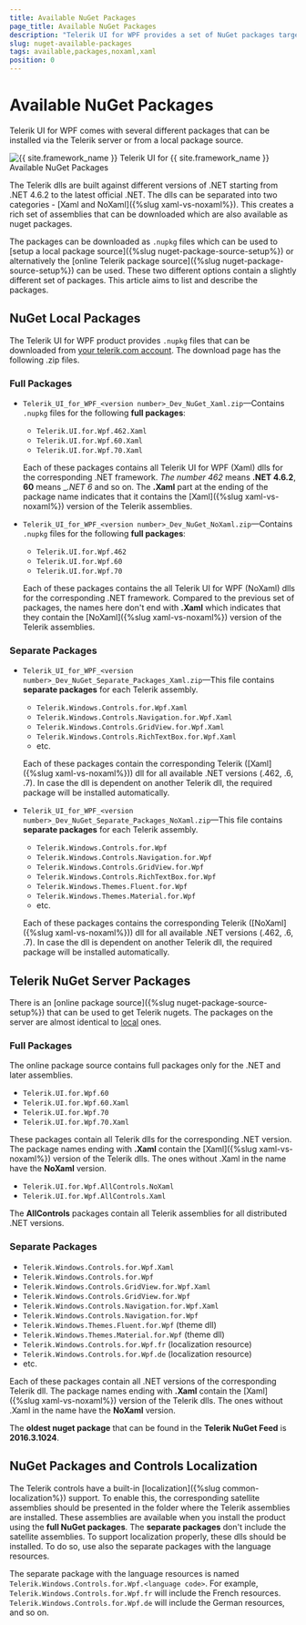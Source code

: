 ```yaml
---
title: Available NuGet Packages
page_title: Available NuGet Packages
description: "Telerik UI for WPF provides a set of NuGet packages targeting different .NET versions."
slug: nuget-available-packages
tags: available,packages,noxaml,xaml
position: 0
---
```


# Available NuGet Packages

Telerik UI for WPF comes with several different packages that can be installed via the Telerik server or from a local package source.

![{{ site.framework_name }} Telerik UI for {{ site.framework_name }} Available NuGet Packages](images/nuget-available-packages-0.png)

The Telerik dlls are built against different versions of .NET starting from .NET 4.6.2 to the latest official .NET. The dlls can be separated into two categories - [Xaml and NoXaml]({%slug xaml-vs-noxaml%}). This creates a rich set of assemblies that can be downloaded which are also available as nuget packages. 

The packages can be downloaded as `.nupkg` files which can be used to [setup a local package source]({%slug nuget-package-source-setup%}) or alternatively the [online Telerik package source]({%slug nuget-package-source-setup%}) can be used. These two different options contain a slightly different set of packages. This article aims to list and describe the packages.

## NuGet Local Packages

The Telerik UI for WPF product provides `.nupkg` files that can be downloaded from [your telerik.com account](https://www.telerik.com/account/product-download?product=RCWPF). The download page has the following .zip files.

### Full Packages

* `Telerik_UI_for_WPF_<version number>_Dev_NuGet_Xaml.zip`&mdash;Contains `.nupkg` files for the following __full packages__:
	* `Telerik.UI.for.Wpf.462.Xaml`
	* `Telerik.UI.for.Wpf.60.Xaml`
	* `Telerik.UI.for.Wpf.70.Xaml`

	Each of these packages contains all Telerik UI for WPF (Xaml) dlls for the corresponding .NET framework. _The number _462__ means __.NET 4.6.2__, __60__ means __.NET 6_ and so on. The __.Xaml__ part at the ending of the package name indicates that it contains the [Xaml]({%slug xaml-vs-noxaml%}) version of the Telerik assemblies.
	
* `Telerik_UI_for_WPF_<version number>_Dev_NuGet_NoXaml.zip`&mdash;Contains `.nupkg` files for the following __full packages__:	
	* `Telerik.UI.for.Wpf.462`	
	* `Telerik.UI.for.Wpf.60`
	* `Telerik.UI.for.Wpf.70`
	
	Each of these packages contains the all Telerik UI for WPF (NoXaml) dlls for the corresponding .NET framework. Compared to the previous set of packages, the names here don't end with __.Xaml__ which indicates that they contain the [NoXaml]({%slug xaml-vs-noxaml%}) version of the Telerik assemblies.
	
### Separate Packages

* `Telerik_UI_for_WPF_<version number>_Dev_NuGet_Separate_Packages_Xaml.zip`&mdash;This file contains __separate packages__ for each Telerik assembly.
	* `Telerik.Windows.Controls.for.Wpf.Xaml`
	* `Telerik.Windows.Controls.Navigation.for.Wpf.Xaml`
	* `Telerik.Windows.Controls.GridView.for.Wpf.Xaml`
	* `Telerik.Windows.Controls.RichTextBox.for.Wpf.Xaml`
	* etc.
	
	Each of these packages contain the corresponding Telerik ([Xaml]({%slug xaml-vs-noxaml%})) dll for all available .NET versions (.462, .6, .7). In case the dll is dependent on another Telerik dll, the required package will be installed automatically.
	
* `Telerik_UI_for_WPF_<version number>_Dev_NuGet_Separate_Packages_NoXaml.zip`&mdash;This file contains __separate packages__ for each Telerik assembly.
	* `Telerik.Windows.Controls.for.Wpf`
	* `Telerik.Windows.Controls.Navigation.for.Wpf`
	* `Telerik.Windows.Controls.GridView.for.Wpf`
	* `Telerik.Windows.Controls.RichTextBox.for.Wpf`
	* `Telerik.Windows.Themes.Fluent.for.Wpf`
	* `Telerik.Windows.Themes.Material.for.Wpf`
	* etc.
	
	Each of these packages contains the corresponding Telerik ([NoXaml]({%slug xaml-vs-noxaml%})) dll for all available .NET versions (.462, .6, .7). In case the dll is dependent on another Telerik dll, the required package will be installed automatically.	
	
## Telerik NuGet Server Packages

There is an [online package source]({%slug nuget-package-source-setup%}) that can be used to get Telerik nugets. The packages on the server are almost identical to [local](#nuget-local-package-files) ones. 

### Full Packages

The online package source contains full packages only for the .NET and later assemblies.

* `Telerik.UI.for.Wpf.60`
* `Telerik.UI.for.Wpf.60.Xaml`
* `Telerik.UI.for.Wpf.70`
* `Telerik.UI.for.Wpf.70.Xaml`

These packages contain all Telerik dlls for the corresponding .NET version. The package names ending with __.Xaml__ contain the [Xaml]({%slug xaml-vs-noxaml%}) version of the Telerik dlls. The ones without .Xaml in the name have the __NoXaml__ version.

* `Telerik.UI.for.Wpf.AllControls.NoXaml`
* `Telerik.UI.for.Wpf.AllControls.Xaml`

The __AllControls__ packages contain all Telerik assemblies for all distributed .NET versions.

### Separate Packages

* `Telerik.Windows.Controls.for.Wpf.Xaml`
* `Telerik.Windows.Controls.for.Wpf`
* `Telerik.Windows.Controls.GridView.for.Wpf.Xaml`
* `Telerik.Windows.Controls.GridView.for.Wpf`
* `Telerik.Windows.Controls.Navigation.for.Wpf.Xaml`
* `Telerik.Windows.Controls.Navigation.for.Wpf`
* `Telerik.Windows.Themes.Fluent.for.Wpf` (theme dll)
* `Telerik.Windows.Themes.Material.for.Wpf` (theme dll)
* `Telerik.Windows.Controls.for.Wpf.fr` (localization resource)
* `Telerik.Windows.Controls.for.Wpf.de` (localization resource)
* etc.

Each of these packages contain all .NET versions of the corresponding Telerik dll. The package names ending with __.Xaml__ contain the [Xaml]({%slug xaml-vs-noxaml%}) version of the Telerik dlls. The ones without .Xaml in the name have the __NoXaml__ version.

The __oldest nuget package__ that can be found in the __Telerik NuGet Feed__ is __2016.3.1024__.
	
## NuGet Packages and Controls Localization

The Telerik controls have a built-in [localization]({%slug common-localization%}) support. To enable this, the corresponding satellite assemblies should be presented in the folder where the Telerik assemblies are installed. These assemblies are available when you install the product using the __full NuGet packages__. The __separate packages__ don't include the satellite assemblies. To support localization properly, these dlls should be installed. To do so, use also the separate packages with the language resources.

The separate package with the language resources is named `Telerik.Windows.Controls.for.Wpf.<language code>`. For example, `Telerik.Windows.Controls.for.Wpf.fr` will include the French resources. `Telerik.Windows.Controls.for.Wpf.de` will include the German resources, and so on. 
